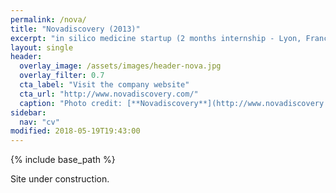 ```yaml
---
permalink: /nova/
title: "Novadiscovery (2013)"
excerpt: "in silico medicine startup (2 months internship - Lyon, France)"
layout: single
header:
  overlay_image: /assets/images/header-nova.jpg
  overlay_filter: 0.7
  cta_label: "Visit the company website"
  cta_url: "http://www.novadiscovery.com/"
  caption: "Photo credit: [**Novadiscovery**](http://www.novadiscovery.com/)"
sidebar:
  nav: "cv"
modified: 2018-05-19T19:43:00
---
```


{% include base_path %}

Site under construction.
